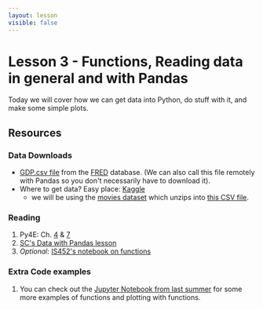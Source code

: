 ```yaml
---
layout: lesson
visible: false
---
```


# Lesson 3 - Functions, Reading data in general and with Pandas

Today we will cover how we can get data into Python, do stuff with it, and make some simple plots.

## Resources

### Data Downloads

 * <a href="https://raw.githubusercontent.com/UIUC-iSchool-DataViz/spring2020/master/week01/data/GDP.csv" download>GDP.csv file</a> from the [FRED](https://fred.stlouisfed.org) database.  (We can also call this file remotely with Pandas so you don't necessarily have to download it).
 * Where to get data?  Easy place: [Kaggle](https://www.kaggle.com)
    * we will be using the [movies dataset](data/kaggle_zip_movies.zip) which unzips into [this CSV file](tv_shows.csv).

### Reading

1. Py4E: Ch. [4](https://www.py4e.com/html3/04-functions) & [7](https://www.py4e.com/html3/07-files) 
1. [SC's Data with Pandas lesson](http://swcarpentry.github.io/python-novice-gapminder/07-reading-tabular/index.html)
1. *Optional:* [IS452's notebook on functions](https://github.com/elliewix/IS-452-Spring2020/blob/master/Lectures/Week-05-Functions.ipynb)

### Extra Code examples

1. You can check out the [Jupyter Notebook from last summer](https://jnaiman.github.io/csci-p-14110_su2019/lesson01/Part2_flowControl_notes_lesson01.ipynb) for some more examples of functions and plotting with functions.


